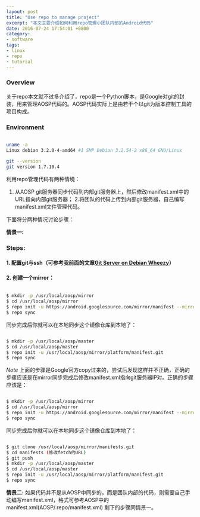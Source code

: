 ```yaml
---
layout: post
title: "Use repo to manage project"
excerpt: "本文主要介绍如何利用repo管理小团队内部的Android代码"
date: 2016-07-24 17:54:01 +0800
category:
- software
tags:
- linux
- repo
- tutorial
---
```


### Overview
关于repo本文就不过多介绍了，repo是一个Python脚本，是Google对git的封装，用来管理AOSP代码的。AOSP代码实际上是由若干个以git为版本控制工具的项目构成。

### Environment
```sh

uname -a
Linux debian 3.2.0-4-amd64 #1 SMP Debian 3.2.54-2 x86_64 GNU/Linux

git --version
git version 1.7.10.4

```

利用repo管理代码有两种情境：
1. 从AOSP git服务器同步代码到内部git服务器上，然后修改manifest.xml中的URL指向内部git服务器；
2.将团队的代码上传到内部git服务器，自己编写manifest.xml文件管理代码。

下面将分两种情况讨论步骤：

**情景一:**

### Steps:

#### 1. 配置git与ssh（可参考我前面的文章[Git Server on Debian Wheezy](https://robchou.github.io/software/2014/05/05/git-server-on-debian-wheezy.html)）

#### 2. 创建一个mirror：
```sh

$ mkdir -p /usr/local/aosp/mirror
$ cd /usr/local/aosp/mirror
$ repo init -u https://android.googlesource.com/mirror/manifest --mirror
$ repo sync

```

同步完成后你就可以在本地同步这个镜像仓库到本地了：
```sh

$ mkdir -p /usr/local/aosp/master
$ cd /usr/local/aosp/master
$ repo init -u /usr/local/aosp/mirror/platform/manifest.git
$ repo sync

```

*Note*
上面的步骤是Google官方copy过来的，尝试后发现这样并不正确，正确的步骤应该是在mirror同步完成后修改manifest.xml指向git服务器IP对。正确的步骤应该是：

```sh

$ mkdir -p /usr/local/aosp/mirror
$ cd /usr/local/aosp/mirror
$ repo init -u https://android.googlesource.com/mirror/manifest --mirror
$ repo sync

```

同步完成后你就可以在本地同步这个镜像仓库到本地了：
```sh

$ git clone /usr/local/aosp/mirror/manifests.git
$ cd manifests (修改fetch的URL)
$ git push
$ mkdir -p /usr/local/aosp/master
$ cd /usr/local/aosp/master
$ repo init -u /usr/local/aosp/mirror/platform/manifest.git
$ repo sync

```

**情景二:**
如果代码并不是从AOSP中同步的，而是团队内部的代码，则需要自己手动编写manifest.xml，格式可参考AOSP中的manifest.xml(AOSP/.repo/manifest.xml)
剩下的步骤同情景一。
